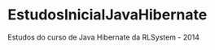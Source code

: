 EstudosInicialJavaHibernate
===========================

Estudos do curso de Java Hibernate da RLSystem - 2014
